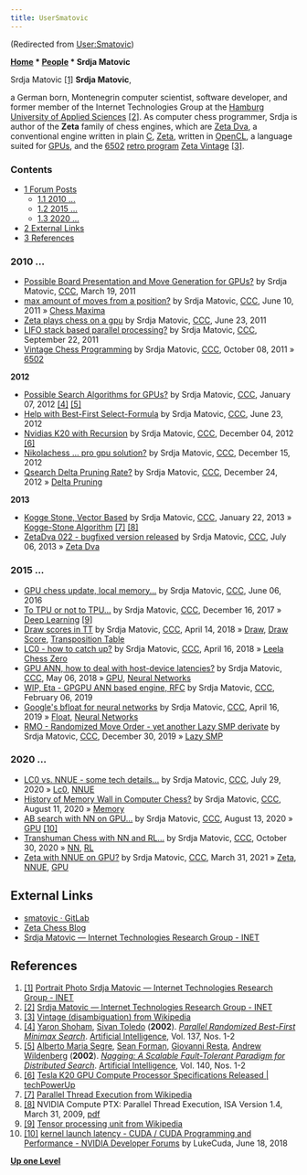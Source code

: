 ```yaml
---
title: UserSmatovic
---
```

(Redirected from [User:Smatovic](index.php?title=User:Smatovic&redirect=no "User:Smatovic"))


**[Home](Home "Home") \* [People](People "People") \* Srdja Matovic**



 [](http://www.inet.haw-hamburg.de/images/srdjamatovic.jpg/view) Srdja Matovic <a id="cite-note-1" href="#cite-ref-1">[1]</a> 
**Srdja Matovic**,  

a German born, Montenegrin computer scientist, software developer, and former member of the Internet Technologies Group at the [Hamburg University of Applied Sciences](https://en.wikipedia.org/wiki/Hamburg_University_of_Applied_Sciences) <a id="cite-note-2" href="#cite-ref-2">[2]</a>. 
As computer chess programmer, Srdja is author of the **Zeta** family of chess engines, which are [Zeta Dva](Zeta_Dva "Zeta Dva"), a conventional engine written in plain [C](C "C"), [Zeta](Zeta "Zeta"), written in [OpenCL](OpenCL "OpenCL"), a language suited for [GPUs](GPU "GPU"), and the [6502](6502 "6502") [retro program](https://en.wikipedia.org/wiki/Retro_style) [Zeta Vintage](index.php?title=Zeta_Vintage&action=edit&redlink=1 "Zeta Vintage (page does not exist)") <a id="cite-note-3" href="#cite-ref-3">[3]</a>. 



### Contents


* [1 Forum Posts](#forum-posts)
	+ [1.1 2010 ...](#2010-...)
	+ [1.2 2015 ...](#2015-...)
	+ [1.3 2020 ...](#2020-...)
* [2 External Links](#external-links)
* [3 References](#references)






### 2010 ...


* [Possible Board Presentation and Move Generation for GPUs?](http://www.talkchess.com/forum/viewtopic.php?t=38478) by Srdja Matovic, [CCC](CCC "CCC"), March 19, 2011
* [max amount of moves from a position?](http://www.talkchess.com/forum/viewtopic.php?t=39332) by Srdja Matovic, [CCC](CCC "CCC"), June 10, 2011 » [Chess Maxima](Chess#Maxima "Chess")
* [Zeta plays chess on a gpu](http://www.talkchess.com/forum/viewtopic.php?t=39459) by Srdja Matovic, [CCC](CCC "CCC"), June 23, 2011
* [LIFO stack based parallel processing?](http://www.talkchess.com/forum/viewtopic.php?t=40493) by Srdja Matovic, [CCC](CCC "CCC"), September 22, 2011
* [Vintage Chess Programming](http://www.talkchess.com/forum/viewtopic.php?t=40674) by Srdja Matovic, [CCC](CCC "CCC"), October 08, 2011 » [6502](6502 "6502")


**2012**



* [Possible Search Algorithms for GPUs?](http://www.talkchess.com/forum/viewtopic.php?topic_view=threads&p=442052&t=41853) by Srdja Matovic, [CCC](CCC "CCC"), January 07, 2012 <a id="cite-note-4" href="#cite-ref-4">[4]</a> <a id="cite-note-5" href="#cite-ref-5">[5]</a>
* [Help with Best-First Select-Formula](http://www.talkchess.com/forum/viewtopic.php?t=44165) by Srdja Matovic, [CCC](CCC "CCC"), June 23, 2012
* [Nvidias K20 with Recursion](http://www.talkchess.com/forum/viewtopic.php?t=46277) by Srdja Matovic, [CCC](CCC "CCC"), December 04, 2012 <a id="cite-note-6" href="#cite-ref-6">[6]</a>
* [Nikolachess ... pro gpu solution?](http://www.talkchess.com/forum/viewtopic.php?t=46424) by Srdja Matovic, [CCC](CCC "CCC"), December 15, 2012
* [Qsearch Delta Pruning Rate?](http://www.talkchess.com/forum/viewtopic.php?t=46568) by Srdja Matovic, [CCC](CCC "CCC"), December 24, 2012 » [Delta Pruning](Delta_Pruning "Delta Pruning")


**2013**



* [Kogge Stone, Vector Based](http://www.talkchess.com/forum/viewtopic.php?t=46974) by Srdja Matovic, [CCC](CCC "CCC"), January 22, 2013 » [Kogge-Stone Algorithm](Kogge-Stone_Algorithm "Kogge-Stone Algorithm") <a id="cite-note-7" href="#cite-ref-7">[7]</a> <a id="cite-note-8" href="#cite-ref-8">[8]</a>
* [ZetaDva 022 - bugfixed version released](http://talkchess.com/forum/viewtopic.php?topic_view=threads&p=524770&t=48575) by Srdja Matovic, [CCC](CCC "CCC"), July 06, 2013 » [Zeta Dva](Zeta_Dva "Zeta Dva")


### 2015 ...


* [GPU chess update, local memory...](http://www.talkchess.com/forum/viewtopic.php?t=60386) by Srdja Matovic, [CCC](CCC "CCC"), June 06, 2016
* [To TPU or not to TPU...](http://www.talkchess.com/forum/viewtopic.php?t=66025) by Srdja Matovic, [CCC](CCC "CCC"), December 16, 2017 » [Deep Learning](Deep_Learning "Deep Learning") <a id="cite-note-9" href="#cite-ref-9">[9]</a>
* [Draw scores in TT](http://www.talkchess.com/forum/viewtopic.php?t=67102) by Srdja Matovic, [CCC](CCC "CCC"), April 14, 2018 » [Draw](Draw "Draw"), [Draw Score](Score#DrawScore "Score"), [Transposition Table](Transposition_Table "Transposition Table")
* [LC0 - how to catch up?](http://www.talkchess.com/forum3/viewtopic.php?f=7&t=67121) by Srdja Matovic, [CCC](CCC "CCC"), April 16, 2018 » [Leela Chess Zero](Leela_Chess_Zero "Leela Chess Zero")
* [GPU ANN, how to deal with host-device latencies?](http://www.talkchess.com/forum3/viewtopic.php?f=7&t=67347) by Srdja Matovic, [CCC](CCC "CCC"), May 06, 2018 » [GPU](GPU "GPU"), [Neural Networks](Neural_Networks "Neural Networks")
* [WIP, Eta - GPGPU ANN based engine, RFC](http://www.talkchess.com/forum3/viewtopic.php?f=7&t=69842) by Srdja Matovic, [CCC](CCC "CCC"), February 06, 2019
* [Google's bfloat for neural networks](http://www.talkchess.com/forum3/viewtopic.php?f=7&t=70504) by Srdja Matovic, [CCC](CCC "CCC"), April 16, 2019 » [Float](Float "Float"), [Neural Networks](Neural_Networks "Neural Networks")
* [RMO - Randomized Move Order - yet another Lazy SMP derivate](http://www.talkchess.com/forum3/viewtopic.php?f=7&t=72684) by Srdja Matovic, [CCC](CCC "CCC"), December 30, 2019 » [Lazy SMP](Lazy_SMP "Lazy SMP")


### 2020 ...


* [LC0 vs. NNUE - some tech details...](http://www.talkchess.com/forum3/viewtopic.php?f=2&t=74607) by Srdja Matovic, [CCC](CCC "CCC"), July 29, 2020 » [Lc0](Leela_Chess_Zero#Lc0 "Leela Chess Zero"), [NNUE](NNUE "NNUE")
* [History of Memory Wall in Computer Chess?](http://www.talkchess.com/forum3/viewtopic.php?f=7&t=74751) by Srdja Matovic, [CCC](CCC "CCC"), August 11, 2020 » [Memory](Memory "Memory")
* [AB search with NN on GPU...](http://www.talkchess.com/forum3/viewtopic.php?f=7&t=74771) by Srdja Matovic, [CCC](CCC "CCC"), August 13, 2020 » [GPU](GPU "GPU") <a id="cite-note-10" href="#cite-ref-10">[10]</a>
* [Transhuman Chess with NN and RL...](http://www.talkchess.com/forum3/viewtopic.php?f=2&t=75606) by Srdja Matovic, [CCC](CCC "CCC"), October 30, 2020 » [NN](Neural_Networks "Neural Networks"), [RL](Reinforcement_Learning "Reinforcement Learning")
* [Zeta with NNUE on GPU?](http://www.talkchess.com/forum3/viewtopic.php?f=7&t=76986) by Srdja Matovic, [CCC](CCC "CCC"), March 31, 2021 » [Zeta](Zeta "Zeta"), [NNUE](NNUE "NNUE"), [GPU](GPU "GPU")


## External Links


* [smatovic · GitLab](https://gitlab.com/smatovic)
* [Zeta Chess Blog](https://zeta-chess.app26.de/)
* [Srdja Matovic — Internet Technologies Research Group - INET](http://www.inet.haw-hamburg.de/members/alumni-1/srdja-matovic)


## References


 1. <a id="cite-ref-1" href="#cite-note-1">[1]</a> [Portrait Photo Srdja Matovic — Internet Technologies Research Group - INET](http://www.inet.haw-hamburg.de/images/srdjamatovic.jpg/view) 
2. <a id="cite-ref-2" href="#cite-note-2">[2]</a> [Srdja Matovic — Internet Technologies Research Group - INET](http://inet.cpt.haw-hamburg.de/members/alumni-1/srdja-matovic)
3. <a id="cite-ref-3" href="#cite-note-3">[3]</a> [Vintage (disambiguation) from Wikipedia](https://en.wikipedia.org/wiki/Vintage_%28disambiguation%29)
4. <a id="cite-ref-4" href="#cite-note-4">[4]</a> [Yaron Shoham](index.php?title=Yaron_Shoham&action=edit&redlink=1 "Yaron Shoham (page does not exist)"), [Sivan Toledo](index.php?title=Sivan_Toledo&action=edit&redlink=1 "Sivan Toledo (page does not exist)") (**2002**). *[Parallel Randomized Best-First Minimax Search](https://www.sciencedirect.com/science/article/pii/S0004370202001959)*. [Artificial Intelligence](https://en.wikipedia.org/wiki/Artificial_Intelligence_(journal)), Vol. 137, Nos. 1-2
5. <a id="cite-ref-5" href="#cite-note-5">[5]</a> [Alberto Maria Segre](Alberto_Maria_Segre "Alberto Maria Segre"), [Sean Forman](index.php?title=Sean_Forman&action=edit&redlink=1 "Sean Forman (page does not exist)"), [Giovanni Resta](index.php?title=Giovanni_Resta&action=edit&redlink=1 "Giovanni Resta (page does not exist)"), [Andrew Wildenberg](index.php?title=Andrew_Wildenberg&action=edit&redlink=1 "Andrew Wildenberg (page does not exist)") (**2002**). *[Nagging: A Scalable Fault-Tolerant Paradigm for Distributed Search](https://www.sciencedirect.com/science/article/pii/S000437020200228X)*. [Artificial Intelligence](https://en.wikipedia.org/wiki/Artificial_Intelligence_%28journal%29), Vol. 140, Nos. 1-2
6. <a id="cite-ref-6" href="#cite-note-6">[6]</a> [Tesla K20 GPU Compute Processor Specifications Released | techPowerUp](http://www.techpowerup.com/173846/Tesla-K20-GPU-Compute-Processor-Specifications-Released.html)
7. <a id="cite-ref-7" href="#cite-note-7">[7]</a> [Parallel Thread Execution from Wikipedia](https://en.wikipedia.org/wiki/Parallel_Thread_Execution)
8. <a id="cite-ref-8" href="#cite-note-8">[8]</a> NVIDIA Compute PTX: Parallel Thread Execution, ISA Version 1.4, March 31, 2009, [pdf](https://www.nvidia.com/content/CUDA-ptx_isa_1.4.pdf)
9. <a id="cite-ref-9" href="#cite-note-9">[9]</a> [Tensor processing unit from Wikipedia](https://en.wikipedia.org/wiki/Tensor_processing_unit)
10. <a id="cite-ref-10" href="#cite-note-10">[10]</a> [kernel launch latency - CUDA / CUDA Programming and Performance - NVIDIA Developer Forums](https://forums.developer.nvidia.com/t/kernel-launch-latency/62455) by LukeCuda, June 18, 2018

**[Up one Level](People "People")**







 
